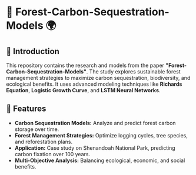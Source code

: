 # 🌲 Forest-Carbon-Sequestration-Models 🌍

## 📜 Introduction

This repository contains the research and models from the paper **"Forest-Carbon-Sequestration-Models"**. The study explores sustainable forest management strategies to maximize carbon sequestration, biodiversity, and ecological benefits. It uses advanced modeling techniques like **Richards Equation**, **Logistic Growth Curve**, and **LSTM Neural Networks**.

## 🌳 Features

- **Carbon Sequestration Models:** Analyze and predict forest carbon storage over time.
- **Forest Management Strategies:** Optimize logging cycles, tree species, and reforestation plans.
- **Application:** Case study on Shenandoah National Park, predicting carbon fixation over 100 years.
- **Multi-Objective Analysis:** Balancing ecological, economic, and social benefits.
